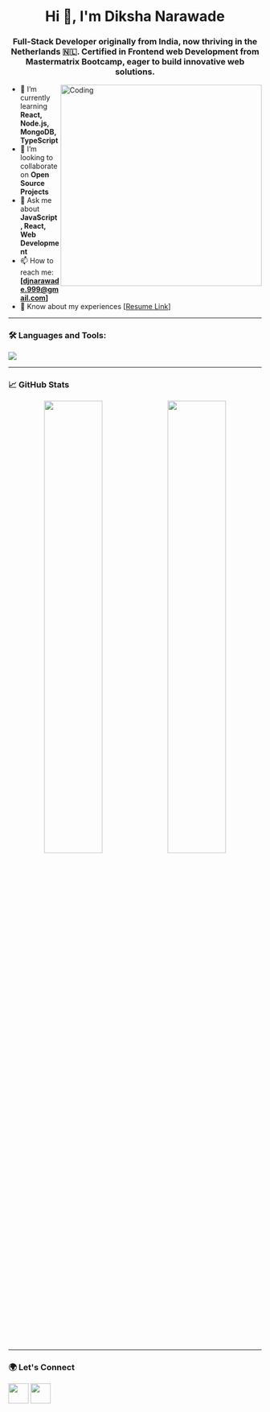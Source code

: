 <h1 align="center">Hi 👋, I'm Diksha Narawade</h1>
<h3 align="center">Full-Stack Developer originally from India, now thriving in the Netherlands 🇳🇱. Certified in Frontend web Development  from Mastermatrix Bootcamp, eager to build innovative web solutions.
</h3> </h3>

<img align="right" alt="Coding" width="400" src="https://cdn.dribbble.com/users/1162077/screenshots/3848914/media/7ed7d5ca074b48b328150e5a231e8d1f.gif">


- 🌱 I’m currently learning **React, Node.js, MongoDB, TypeScript**
- 👯 I’m looking to collaborate on **Open Source Projects**
- 💬 Ask me about **JavaScript, React, Web Development**
- 📫 How to reach me: **[djnarawade.999@gmail.com]**
- 📄 Know about my experiences [[Resume Link](https://drive.google.com/file/d/1sZv7GyQJnsw3D5r6XxDqJ7HpbqAvRs0s/view?usp=sharing)]

---

### 🛠️ Languages and Tools:

<p align="left">
  <img src="https://skillicons.dev/icons?i=html,css,js,react,nodejs,express,mongodb,git,github,vscode,bootstrap,tailwind" />
</p>

---

### 📈 GitHub Stats

<p align="center">
  <img width="48%" src="https://github-readme-stats.vercel.app/api?username=djnarawade&show_icons=true&theme=radical" />
  <img width="48%" src="https://github-readme-streak-stats.herokuapp.com/?user=djnarawade&theme=radical" />
</p>

---

### 🌍 Let's Connect

<p align="left">
  <a href="https://www.linkedin.com/in/dikshanarawade/" target="blank"><img align="center" src="https://skillicons.dev/icons?i=linkedin" height="40" /></a>
 <a href="mailto:djnarawade.999@gmail.com">
    <img align="center" src="https://skillicons.dev/icons?i=gmail" height="40" />
  </a>
</p>


<!--
**djnarawade/djnarawade** is a ✨ _special_ ✨ repository because its `README.md` (this file) appears on your GitHub profile.

Here are some ideas to get you started:

- 🔭 I’m currently working on ...
- 🌱 I’m currently learning ...
- 👯 I’m looking to collaborate on ...
- 🤔 I’m looking for help with ...
- 💬 Ask me about ...
- 📫 How to reach me: ...
- 😄 Pronouns: ...
- ⚡ Fun fact: ...
-->
